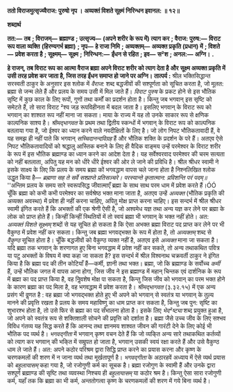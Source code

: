 **ततो विराजमुत्सृज्य्वैराज: पुरुषो नृप ।** **अव्यक्तं विशते सूक्ष्मं निरिन्धन इवानल: ॥ १२॥** 

**शब्दार्थ** 

**तत:—** **तब** **; विराजम्—** **ब्रह्माण्ड** **; उत्सृज्य—** **(अपने शरीर के रूप में) त्याग कर** **; वैराज: पुरुष:—** **विराट रूप वाला व्यक्ति** **(हिरण्यगर्भ ब्रह्मा)** **; नृप—** **हे राजा निमि** **; अव्यक्तम्—** **अव्यक्त प्रकृति (प्रधान) में** **; विशते—** **प्रवेश करता है** **; सूक्ष्मम्—** **सूक्ष्म** **;** **निरिन्धन:—** **ईंधन से रहित** **; इव—** **स²श** **; अनल:—** **अग्नि।** **.** 

**हे राजन्, तब विराट रूप का आत्मा वैराज ब्रह्मा अपने विराट शरीर को त्याग देता है और** **सूक्ष्म अव्यक्त प्रकृति में उसी तरह प्रवेश कर जाता है, जिस तरह ईंधन समाप्त हो जाने पर अग्नि।** **तात्पर्य :** श्रील भक्तिसिद्धान्त सरस्वती ठाकुर के अनुसार इस श्लोक में *वैराज:* शब्द बद्धजीवों की सश्पूर्णता को सूचित करता है, जो मूलत: ब्रह्मा से जन्म लेते हैं और प्रलय के समय उसी में मिल जाते हैं। *विराट पुरुष* के प्रकट होने से इस भौतिक सृष्टि में कुछ काल के लिए रूपों, गुणों तथा कर्मों का प्रदर्शन होता है। किन्तु जब भगवान् इस सृष्टि को समेटते हैं, तो सारा विराट ²श्य जड़ रूपविहीनता में बदल जाता है। इसलिए भगवान् के विराट रूप को भगवान् का शाश्वत रूप नहीं माना जा सकता। माया के राज्य में यह तो उनके साकार रूप से क्षणिक काल्पनिक साश्य है। *श्रीमद्भागवत* के प्रथम तथा द्वितीय स्कन्धों में भगवान् के विराट रूप को काल्पनिक बतलाया गया है, जो ईश्वर का ध्यान करने वाले नवदीक्षितों के लिए है। जो लोग निपट भौतिकतावादी हैं, वे यह समझ ही नहीं पाते कि भगवान् *सच्चिदानन्दविग्रह* हैं और भौतिक शक्ति के प्रदर्शन के परे हैं। अतएव ऐसे निपट भौतिकतावादियों को श्रद्धालु आस्तिक बनाने के लिए ही वैदिक वाङ्मय उन्हें परमेश्वर के विराट शरीर के रूप में इस भौतिक ब्रह्माण्ड का ध्यान करने का आदेश देता है। यह सर्वेश्वरवाद परमेश्वर की चरम सत्यता को नहीं बतलाता, अपितु यह मन को धीरे धीरे ईश्वर की ओर ले जाने की प्रविधि है। श्रील श्रीधर स्वामी ने इसके साक्ष्य के लिए कि प्रलय के समय ब्रह्मा कों भगवद्धाम वापस चले जाना होता है निश्नलिखित श्लोक उद्धृत किया है— *ब्रह्मणा सह ते सर्वे सश्प्राप्ते प्रतिसञ्चरे।* *परस्यान्ते कृतात्मान: प्रविशन्ति परं पदम्॥* ''अन्तिम प्रलय के समय सारे स्वरूपसिद्ध जीवात्माएँ ब्रह्मा के साथ साथ परम धाम में प्रवेश करते हैं।ÓÓ चूँकि ब्रह्मा को कभी कभी परमेश्वर का सर्वश्रेष्ठ भक्त माना जाता है, अतएव उन्हें *अव्यक्त*  (भौतिक प्रकृति की अव्यक्त अवस्था) में प्रवेश ही नहीं करना चाहिए, अपितु मोक्ष प्राप्त करना चाहिए। इस सन्दर्भ में श्रील श्रीधर स्वामी इंगित करते हैं कि अभक्तों की एक श्रेणी ऐसी है, जो अश्वमेध यज्ञ तथा अन्य यज्ञ कर लेने पर ब्रह्मा के लोक को प्राप्त होते हैं। किन्हीं किन्हीं स्थितियों में तो स्वयं ब्रह्मा भी भगवान् के भक्त नहीं होते। अत: *अव्यक्तं विशते सूक्ष्मम्* शब्दों से यह सूचित हो सकता है कि ऐसा अभक्त ब्रह्मा विराट पद प्राप्त कर लेने पर भी वैकुण्ठ में प्रवेश नहीं कर सकता। किन्तु जब ब्रह्मा भगवद्भक्त के रूप में होता है, तो *अव्यक्तम्* शब्द से *वैकुण्ठ* सूचित होता है। चूँकि बद्धजीवों को वैकुण्ठ व्यक्त नहीं है, अतएव इसे *अव्यक्त* माना जा सकता है। यदि ब्रह्मा तक भगवान् के शरणागत हुए बिना भगवद्धाम में प्रवेश नहीं कर सकते, तो अन्य तथाकथित पवित्र या पटु अभक्तों के विषय में क्या कहा जा सकता है? इस सन्दर्भ में श्रील विश्वनाथ चक्रवर्ती ठाकुर ने इंगित किया है कि ब्रह्मा पद की तीन कोटियाँ हैं—कर्मी, ज्ञानी तथा भक्त। ब्रह्मा, जो कि ब्रह्माण्ड के सर्वोच्च *कर्मी* हैं, उन्हें भौतिक जगत में वापस आना होगा, जिस जीव ने इस ब्रह्माण्ड में महान् चिन्तक एवं दार्शनिक के रूप में ब्रह्मा का पद प्राप्त किया है, वह निॢवशेष मोक्ष पा सकता है, किन्तु जिस जीव को भगवान् का परम भक्त होने के कारण ब्रह्मा का पद मिला है, वह भगवद्धाम में प्रवेश करता है। *श्रीमद्भागवत* (३.३२.१५) में एक अन्य प्रसंग भी वॢणत है : वह ब्रह्मा जो भगवद्भक्त होते हुए भी अपने को भगवान् से स्वतंत्र या भगवान् के तुल्य मानने की प्रवृत्ति रखता है प्रलय के समय महाविष्णु का धाम प्राप्त कर सकता है, किन्तु जब पुन: सृष्टि का शुभारश्भ होता है, तो उसे फिर से ब्रह्मा का पद सँभालना होता है। इसके लिए *भेद²ष्ट्या*  शब्द प्रयुक्त हुआ है, जो अपने को स्वतंत्र रूप से शक्तिशाली सोचने की प्रवृत्ति को दर्शाता है। ब्रह्मा जैसे उच्च जीव के लिए सश्भव विविध गंतव्य यह सिद्ध करते हैं कि आनन्द तथा ज्ञानमय शाश्वत जीवन की गारंटी देने के लिए कोई भी भौतिक पद व्यर्थ है। *भगवद्गीता* में भगवान् कृष्ण वचन देते हैं कि जो व्यकि्त अन्य सारे तथाकथित कर्तव्यों को त्याग कर भगवान् की भकि्त में समॢपत हो जाता है, भगवान् उसकी स्वयं रक्षा करते हैं और उसे वैकुण्ठ धाम ले जाते हैं। अत: अपने कठोर परिश्रम द्वारा सिद्धि प्राप्त करने का प्रयास करना और कृष्ण के चरणकमलों की शरण में न जाना व्यर्थ तथा मूर्खतापूर्ण है। *भगवद्गीता* के अठारहवें अध्याय में ऐसे व्यर्थ प्रयास को *बहुलायासम्* कहा गया है, जो रजोगुणी कर्म का सूचक है। ब्रह्मा रजोगुण के स्वामी हैं और उनके द्वारा सश्पूर्ण ब्रह्माण्ड की सृष्टि तथा व्यवस्था निश्चय ही *बहुलायासम्* या कठोर श्रम है। किन्तु ऐसा सारा रजोगुणी कर्म, यहाँ तक कि ब्रह्मा का भी कर्म, अन्ततोगत्वा कृष्ण के चरणकमलों की शरण में गये बिना व्यर्थ है। 
